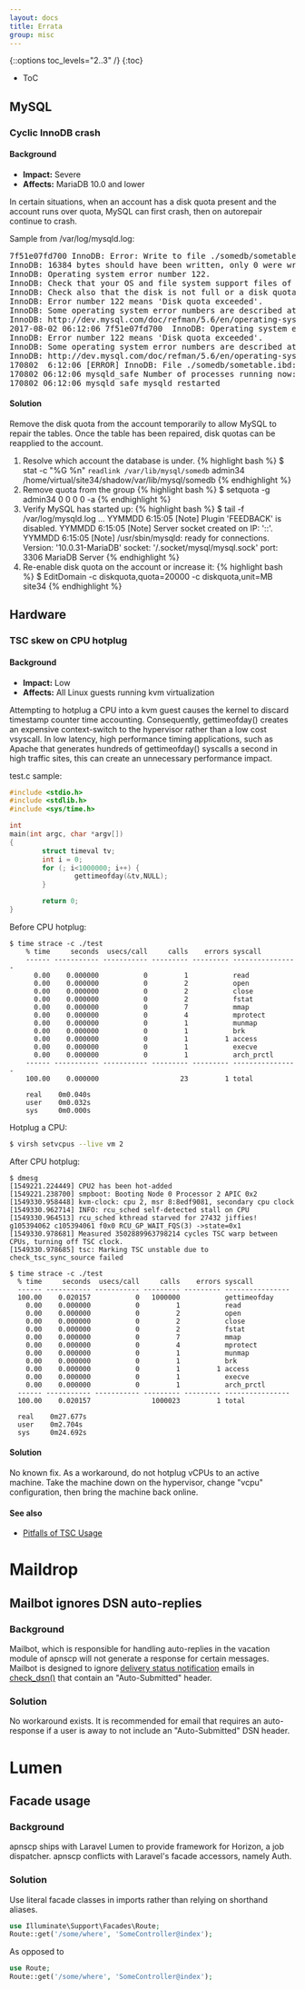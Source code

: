 ```yaml
---
layout: docs
title: Errata
group: misc
---
```

{::options toc_levels="2..3" /}
{:toc}
* ToC 

## MySQL

### Cyclic InnoDB crash
#### Background
* **Impact:** Severe
* **Affects:** MariaDB 10.0 and lower

In certain situations, when an account has a disk quota present and the account runs over 
quota, MySQL can first crash, then on autorepair continue to crash. 

Sample from /var/log/mysqld.log:

<pre>
7f51e07fd700 InnoDB: Error: Write to file ./somedb/sometable.ibd failed at offset 180224.
InnoDB: 16384 bytes should have been written, only 0 were written.
InnoDB: Operating system error number 122.
InnoDB: Check that your OS and file system support files of this size.
InnoDB: Check also that the disk is not full or a disk quota exceeded.
InnoDB: Error number 122 means 'Disk quota exceeded'.
InnoDB: Some operating system error numbers are described at
InnoDB: http://dev.mysql.com/doc/refman/5.6/en/operating-system-error-codes.html
2017-08-02 06:12:06 7f51e07fd700  InnoDB: Operating system error number 122 in a file operation.
InnoDB: Error number 122 means 'Disk quota exceeded'.
InnoDB: Some operating system error numbers are described at
InnoDB: http://dev.mysql.com/doc/refman/5.6/en/operating-system-error-codes.html
170802  6:12:06 [ERROR] InnoDB: File ./somedb/sometable.ibd: 'os_file_write_func' returned OS error 222. Cannot continue operation
170802 06:12:06 mysqld_safe Number of processes running now: 0
170802 06:12:06 mysqld_safe mysqld restarted</pre>

#### Solution
Remove the disk quota from the account temporarily to allow MySQL to repair the tables. Once the table has been repaired,
disk quotas can be reapplied to the account. 

1. Resolve which account the database is under.
    {% highlight bash %}
    $ stat -c "%G %n" `readlink /var/lib/mysql/somedb`
    admin34 /home/virtual/site34/shadow/var/lib/mysql/somedb
    {% endhighlight %}
2. Remove quota from the group
    {% highlight bash %}
    $ setquota -g admin34 0 0 0 0 -a
    {% endhighlight %}
3. Verify MySQL has started up:
    {% highlight bash %}
    $ tail -f /var/log/mysqld.log
    ... 
    YYMMDD  6:15:05 [Note] Plugin 'FEEDBACK' is disabled.
    YYMMDD  6:15:05 [Note] Server socket created on IP: '::'.
    YYMMDD  6:15:05 [Note] /usr/sbin/mysqld: ready for connections.
    Version: '10.0.31-MariaDB'  socket: '/.socket/mysql/mysql.sock'  port: 3306  MariaDB Server
    {% endhighlight %}
4. Re-enable disk quota on the account or increase it:
    {% highlight bash %}
    $ EditDomain -c diskquota,quota=20000 -c diskquota,unit=MB site34 
    {% endhighlight %}

## Hardware
### TSC skew on CPU hotplug
#### Background
* **Impact:** Low
* **Affects:** All Linux guests running kvm virtualization

Attempting to hotplug a CPU into a kvm guest causes the kernel to discard timestamp counter time accounting. 
Consequently, gettimeofday() creates an expensive context-switch to the hypervisor rather than a 
low cost vsyscall. In low latency, high performance timing applications, such as Apache that 
generates hundreds of gettimeofday() syscalls a second in high traffic sites, this can create 
an unnecessary performance impact.

test.c sample:
```c
#include <stdio.h>
#include <stdlib.h>
#include <sys/time.h>

int
main(int argc, char *argv[])
{
        struct timeval tv;
        int i = 0;
        for (; i<1000000; i++) {
                gettimeofday(&tv,NULL);
        }

        return 0;
}
```

Before CPU hotplug:

```
$ time strace -c ./test
    % time     seconds  usecs/call     calls    errors syscall
    ------ ----------- ----------- --------- --------- ----------------
      0.00    0.000000           0         1           read
      0.00    0.000000           0         2           open
      0.00    0.000000           0         2           close
      0.00    0.000000           0         2           fstat
      0.00    0.000000           0         7           mmap
      0.00    0.000000           0         4           mprotect
      0.00    0.000000           0         1           munmap
      0.00    0.000000           0         1           brk
      0.00    0.000000           0         1         1 access
      0.00    0.000000           0         1           execve
      0.00    0.000000           0         1           arch_prctl
    ------ ----------- ----------- --------- --------- ----------------
    100.00    0.000000                    23         1 total
    
    real    0m0.040s
    user    0m0.032s
    sys     0m0.000s
```

Hotplug a CPU:
```bash
$ virsh setvcpus --live vm 2
```

After CPU hotplug:
```
$ dmesg
[1549221.224449] CPU2 has been hot-added
[1549221.238700] smpboot: Booting Node 0 Processor 2 APIC 0x2
[1549330.958448] kvm-clock: cpu 2, msr 8:8edf9081, secondary cpu clock
[1549330.962714] INFO: rcu_sched self-detected stall on CPU
[1549330.964513] rcu_sched kthread starved for 27432 jiffies! g105394062 c105394061 f0x0 RCU_GP_WAIT_FQS(3) ->state=0x1
[1549330.978681] Measured 3502889963798214 cycles TSC warp between CPUs, turning off TSC clock.
[1549330.978685] tsc: Marking TSC unstable due to check_tsc_sync_source failed
```

```
$ time strace -c ./test     
  % time     seconds  usecs/call     calls    errors syscall
  ------ ----------- ----------- --------- --------- ----------------
  100.00    0.020157           0   1000000           gettimeofday
    0.00    0.000000           0         1           read
    0.00    0.000000           0         2           open
    0.00    0.000000           0         2           close
    0.00    0.000000           0         2           fstat
    0.00    0.000000           0         7           mmap
    0.00    0.000000           0         4           mprotect
    0.00    0.000000           0         1           munmap
    0.00    0.000000           0         1           brk
    0.00    0.000000           0         1         1 access
    0.00    0.000000           0         1           execve
    0.00    0.000000           0         1           arch_prctl
  ------ ----------- ----------- --------- --------- ----------------
  100.00    0.020157               1000023         1 total
  
  real    0m27.677s
  user    0m2.704s
  sys     0m24.692s
```


#### Solution
No known fix. As a workaround, do not hotplug vCPUs to an active machine. 
Take the machine down on the hypervisor, change "vcpu" configuration, 
then bring the machine back online.

#### See also
* [Pitfalls of TSC Usage](http://oliveryang.net/2015/09/pitfalls-of-TSC-usage/)



# Maildrop

## Mailbot ignores DSN auto-replies

### Background

Mailbot, which is responsible for handling auto-replies in the vacation module of apnscp will not generate a response for certain messages. Mailbot is designed to ignore [delivery status notification](https://en.wikipedia.org/wiki/Bounce_message) emails in [check_dsn()](https://github.com/svarshavchik/courier-libs/blob/master/maildrop/mailbot.c) that contain an "Auto-Submitted" header.

### Solution

No workaround exists. It is recommended for email that requires an auto-response if a user is away to not include an "Auto-Submitted" DSN header.



# Lumen

## Facade usage

### Background

apnscp ships with Laravel Lumen to provide framework for Horizon, a job dispatcher. apnscp conflicts with Laravel's facade accessors, namely Auth.

### Solution

Use literal facade classes in imports rather than relying on shorthand aliases.

```php
use Illuminate\Support\Facades\Route;
Route::get('/some/where', 'SomeController@index');
```

As opposed to

```php
use Route;
Route::get('/some/where', 'SomeController@index');
```

